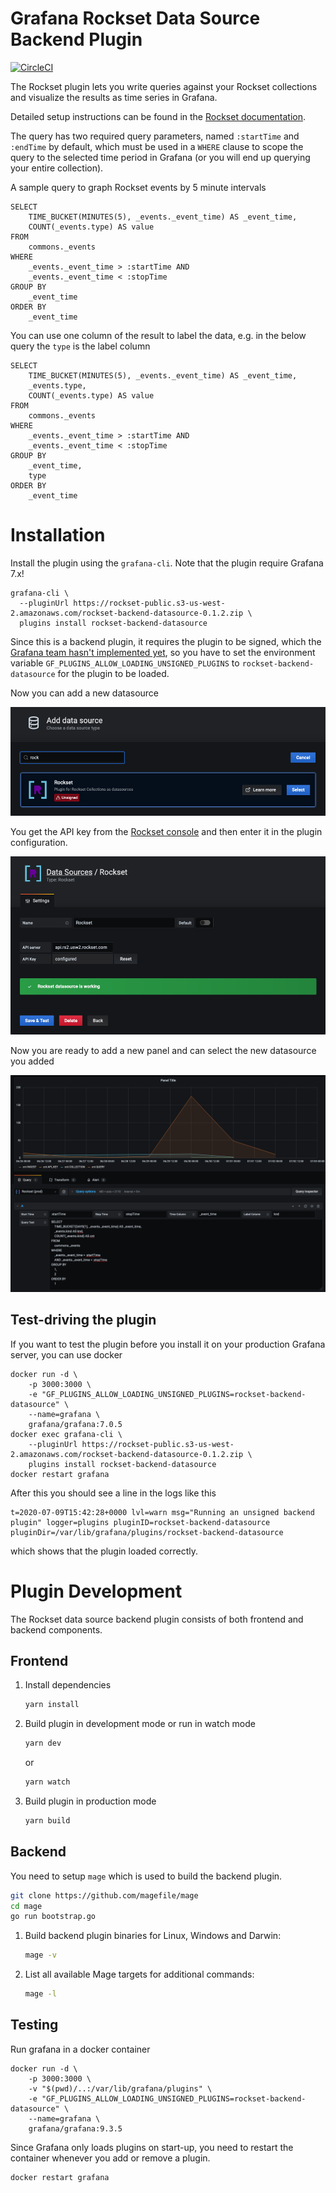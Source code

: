 # Grafana Rockset Data Source Backend Plugin

[![CircleCI](https://circleci.com/gh/rockset/rockset-grafana-backend/tree/master.svg?style=svg)](https://circleci.com/gh/rockset/rockset-grafana-backend/tree/master)

The Rockset plugin lets you write queries against your Rockset collections and visualize the
results as time series in Grafana.

Detailed setup instructions can be found in the [Rockset documentation](https://docs.rockset.com/grafana/).

The query has two required query parameters, named `:startTime` and `:endTime` by default, which must be used
in a `WHERE` clause to scope the query to the selected time period in Grafana (or you will end up querying
your entire collection).

A sample query to graph Rockset events by 5 minute intervals

```
SELECT
    TIME_BUCKET(MINUTES(5), _events._event_time) AS _event_time,
    COUNT(_events.type) AS value
FROM
    commons._events
WHERE
    _events._event_time > :startTime AND
    _events._event_time < :stopTime
GROUP BY
    _event_time
ORDER BY
    _event_time
```

You can use one column of the result to label the data, e.g. in the below query the `type` is the label column

```
SELECT
    TIME_BUCKET(MINUTES(5), _events._event_time) AS _event_time,
    _events.type,
    COUNT(_events.type) AS value
FROM
    commons._events
WHERE
    _events._event_time > :startTime AND
    _events._event_time < :stopTime
GROUP BY
    _event_time,
    type
ORDER BY
    _event_time
```

# Installation

Install the plugin using the `grafana-cli`. Note that the plugin require Grafana 7.x!

```
grafana-cli \
  --pluginUrl https://rockset-public.s3-us-west-2.amazonaws.com/rockset-backend-datasource-0.1.2.zip \
  plugins install rockset-backend-datasource
```

Since this is a backend plugin, it requires the plugin to be signed,
which the 
[Grafana team hasn't implemented yet](https://grafana.com/docs/grafana/latest/developers/plugins/sign-a-plugin/), 
so you have to set the environment variable
`GF_PLUGINS_ALLOW_LOADING_UNSIGNED_PLUGINS` to `rockset-backend-datasource` for the plugin to be loaded.

Now you can add a new datasource

![image](img/plugin.png)

You get the API key from the [Rockset console](https://console.rockset.com/apikeys) and then enter it in the plugin configuration.

![image](img/plugin-config.png)

Now you are ready to add a new panel and can select the new datasource you added

![image](img/labels.png)

## Test-driving the plugin

If you want to test the plugin before you install it on your production Grafana server, you can use docker

```
docker run -d \
    -p 3000:3000 \
    -e "GF_PLUGINS_ALLOW_LOADING_UNSIGNED_PLUGINS=rockset-backend-datasource" \
    --name=grafana \
    grafana/grafana:7.0.5
docker exec grafana-cli \
    --pluginUrl https://rockset-public.s3-us-west-2.amazonaws.com/rockset-backend-datasource-0.1.2.zip \
    plugins install rockset-backend-datasource
docker restart grafana
```

After this you should see a line in the logs like this

```
t=2020-07-09T15:42:28+0000 lvl=warn msg="Running an unsigned backend plugin" logger=plugins pluginID=rockset-backend-datasource pluginDir=/var/lib/grafana/plugins/rockset-backend-datasource
```

which shows that the plugin loaded correctly.

# Plugin Development

The Rockset data source backend plugin consists of both frontend and backend components.

## Frontend

1. Install dependencies    
    ```BASH
    yarn install
    ```
2. Build plugin in development mode or run in watch mode  
    ```BASH
    yarn dev
    ```
    or
    ```BASH
    yarn watch
    ```
3. Build plugin in production mode
    ```BASH
    yarn build
    ```

## Backend

You need to setup `mage` which is used to build the backend plugin.

```BASH
git clone https://github.com/magefile/mage
cd mage
go run bootstrap.go
```

1. Build backend plugin binaries for Linux, Windows and Darwin:
    ```BASH
    mage -v
    ```

2. List all available Mage targets for additional commands:
    ```BASH
    mage -l
    ```

## Testing

Run grafana in a docker container

```
docker run -d \
    -p 3000:3000 \
    -v "$(pwd)/..:/var/lib/grafana/plugins" \
    -e "GF_PLUGINS_ALLOW_LOADING_UNSIGNED_PLUGINS=rockset-backend-datasource" \
    --name=grafana \
    grafana/grafana:9.3.5
```

Since Grafana only loads plugins on start-up, you need to restart the container whenever you add or remove a plugin.

```
docker restart grafana
```
